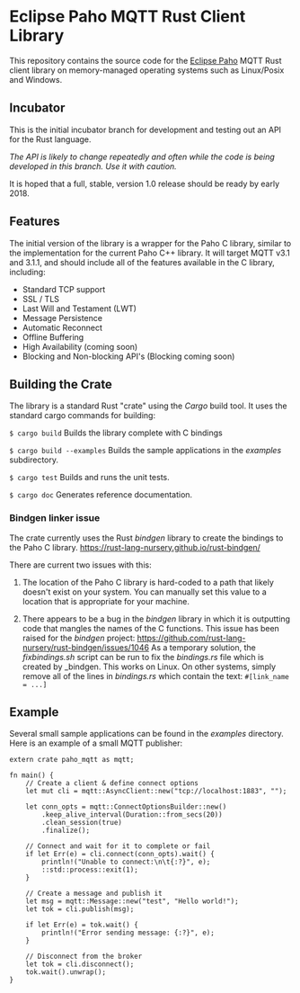 # Eclipse Paho MQTT Rust Client Library

This repository contains the source code for the [Eclipse Paho](http://eclipse.org/paho) MQTT Rust client library on memory-managed operating systems such as Linux/Posix and Windows.

## Incubator

This is the initial incubator branch for development and testing out an API for the Rust language.

_The API is likely to change repeatedly and often while the code is being developed in this branch. Use it with caution._

It is hoped that a full, stable, version 1.0 release should be ready by early 2018.

## Features

The initial version of the library is a wrapper for the Paho C library, similar to the implementation for the current Paho C++ library. It will target MQTT v3.1 and 3.1.1, and should include all of the features available in the C library, including:

* Standard TCP support
* SSL / TLS
* Last Will and Testament (LWT)
* Message Persistence
* Automatic Reconnect
* Offline Buffering
* High Availability (coming soon)
* Blocking and Non-blocking API's (Blocking coming soon)

## Building the Crate

The library is a standard Rust "crate" using the _Cargo_ build tool. It uses the standard cargo commands for building:

`$ cargo build`
Builds the library complete with C bindings

`$ cargo build --examples`
Builds the sample applications in the _examples_ subdirectory.

`$ cargo test`
Builds and runs the unit tests.

`$ cargo doc`
Generates reference documentation.

### Bindgen linker issue

The crate currently uses the Rust _bindgen_ library to create the bindings to the Paho C library.
https://rust-lang-nursery.github.io/rust-bindgen/

There are current two issues with this:

1. The location of the Paho C library is hard-coded to a path that likely doesn't exist on your system. You can manually set this value to a location that is appropriate for your machine.

1. There appears to be a bug in the _bindgen_ library in which it is outputting code that mangles the names of the C functions. This issue has been raised for the _bindgen_ project:
https://github.com/rust-lang-nursery/rust-bindgen/issues/1046
As a temporary solution, the _fixbindings.sh_ script can be run to fix the _bindings.rs_ file which is created by _bindgen. This works on Linux. On other systems, simply remove all of the lines in _bindings.rs_ which contain the text:
`#[link_name = ...]`

## Example

Several small sample applications can be found in the _examples_ directory. Here is an example of a small MQTT publisher:

```
extern crate paho_mqtt as mqtt;

fn main() {
	// Create a client & define connect options
	let mut cli = mqtt::AsyncClient::new("tcp://localhost:1883", "");

	let conn_opts = mqtt::ConnectOptionsBuilder::new()
		.keep_alive_interval(Duration::from_secs(20))
		.clean_session(true)
		.finalize();

	// Connect and wait for it to complete or fail
	if let Err(e) = cli.connect(conn_opts).wait() {
		println!("Unable to connect:\n\t{:?}", e);
		::std::process::exit(1);
	}

	// Create a message and publish it
	let msg = mqtt::Message::new("test", "Hello world!");
	let tok = cli.publish(msg);

	if let Err(e) = tok.wait() {
		println!("Error sending message: {:?}", e);
	}

	// Disconnect from the broker
	let tok = cli.disconnect();
	tok.wait().unwrap();
}
```